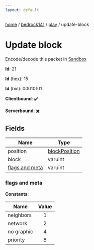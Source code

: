 ```yaml
---
layout: default
---
```


[home](/)  /  [bedrock141](/protocol/bedrock141)  /  [play](/protocol/bedrock141/play)  /  update-block

# Update block

Encode/decode this packet in [Sandbox](../../../sandbox/bedrock141#Play.UpdateBlock)

**Id**: 21

**Id** (hex): 15

**Id** (bin): 00010101

**Clientbound**: ✔️

**Serverbound**: ✖️

## Fields

Name | Type
---|---
position | [blockPosition](/protocol/bedrock141/types/block-position)
block | varuint
[flags and meta](#flags-and-meta) | varuint

### flags and meta

**Constants**:

Name | Value
---|:---:
neighbors | 1
network | 2
no graphic | 4
priority | 8
